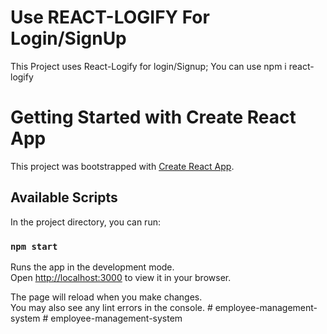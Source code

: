 # Use REACT-LOGIFY For Login/SignUp

This Project uses React-Logify for login/Signup;
You can use npm i react-logify

# Getting Started with Create React App

This project was bootstrapped with [Create React App](https://github.com/facebook/create-react-app).

## Available Scripts

In the project directory, you can run:

### `npm start`

Runs the app in the development mode.\
Open [http://localhost:3000](http://localhost:3000) to view it in your browser.

The page will reload when you make changes.\
You may also see any lint errors in the console.
#   e m p l o y e e - m a n a g e m e n t - s y s t e m  
 #   e m p l o y e e - m a n a g e m e n t - s y s t e m  
 